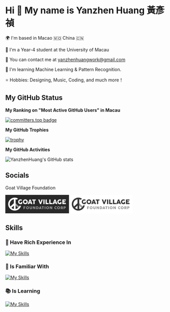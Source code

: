 Hi 👋 My name is Yanzhen Huang 黃彥禎
==================================

🌍 I'm based in Macao 🇲🇴 China 🇨🇳

🏫 I'm a Year-4 student at the University of Macau

📮 You can contact me at [yanzhenhuangwork@gmail.com](mailto:yanzhenhuangwork@gmail.com)  

🧠 I'm learning Machine Learning & Pattern Recognition.  

⭐️ Hobbies: Designing, Music, Coding, and much more！ 

## My GitHub Status

**My Ranking on "Most Active GitHub Users" in Macau**

[![committers.top badge](https://user-badge.committers.top/macau/YanzhenHuang.svg)](https://user-badge.committers.top/macau/YanzhenHuang)

**My GitHub Trophies**

[![trophy](https://github-profile-trophy.vercel.app/?username=YanzhenHuang&theme=dracula)](https://github.com/ryo-ma/github-profile-trophy)

**My GitHub Activities**

![YanzhenHuang's GitHub stats](https://github-readme-stats.vercel.app/api?username=YanzhenHuang&show_icons=true&theme=radical)

## Socials
Goat Village Foundation 

<img src="assets/Goat_Village_Dark.png" alt="drawing" style="width:200px;"/><img src="assets/Goat_Village_Light.png" alt="drawing" style="width:200px;"/>

## Skills

### 💯 Have Rich Experience In

[![My Skills](https://skillicons.dev/icons?i=git,docker,github,gitlab,unity,anaconda,dotnet,js,ts,python,matlab,cs,html,css,php,mysql,md,latex,bash,vscode,pycharm,obsidian,powershell)](https://skillicons.dev)
### 🤔 Is Familiar With

[![My Skills](https://skillicons.dev/icons?i=nodejs,npm,react,next,tailwind,django,redux,opencv,pytorch,c,cpp,java,linux,ubuntu,apple,windows)](https://skillicons.dev)
### 📚 Is Learning

[![My Skills](https://skillicons.dev/icons?i=vue,vite,sass,webpack,kotlin,androidstudio)](https://skillicons.dev)